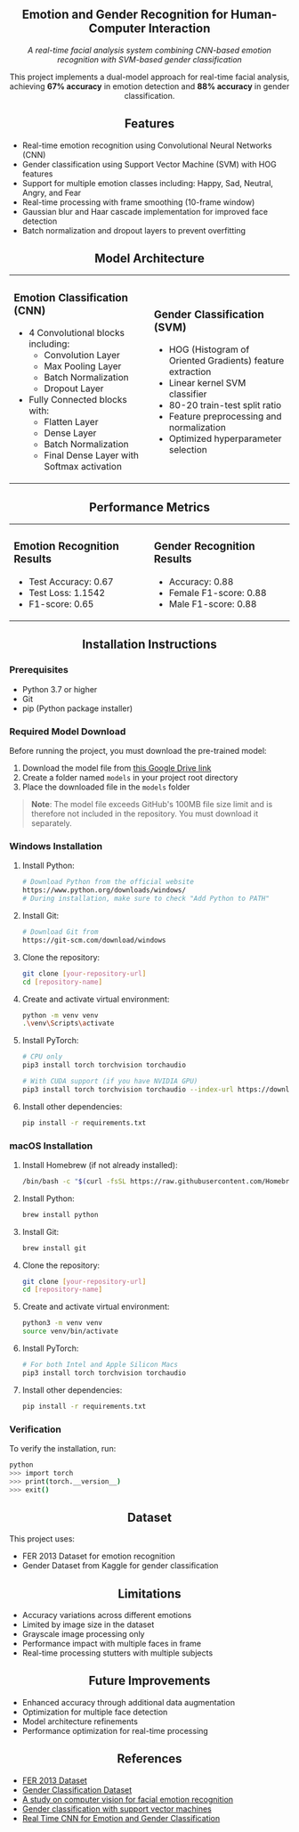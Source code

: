 <h2 align="center">Emotion and Gender Recognition for Human-Computer Interaction</h2>

<p align="center"><i>A real-time facial analysis system combining CNN-based emotion recognition with SVM-based gender classification</i></p>

<div align="center">This project implements a dual-model approach for real-time facial analysis, achieving <b>67% accuracy</b> in emotion detection and <b>88% accuracy</b> in gender classification.</div>

<h2 align="center">Features</h2>

- Real-time emotion recognition using Convolutional Neural Networks (CNN)
- Gender classification using Support Vector Machine (SVM) with HOG features
- Support for multiple emotion classes including: Happy, Sad, Neutral, Angry, and Fear
- Real-time processing with frame smoothing (10-frame window)
- Gaussian blur and Haar cascade implementation for improved face detection
- Batch normalization and dropout layers to prevent overfitting

<h2 align="center">Model Architecture</h2>

<table>
<tr>
<td width="50%">

### Emotion Classification (CNN)
- 4 Convolutional blocks including:
  - Convolution Layer
  - Max Pooling Layer
  - Batch Normalization
  - Dropout Layer
- Fully Connected blocks with:
  - Flatten Layer
  - Dense Layer
  - Batch Normalization
  - Final Dense Layer with Softmax activation

</td>
<td width="50%">

### Gender Classification (SVM)
- HOG (Histogram of Oriented Gradients) feature extraction
- Linear kernel SVM classifier
- 80-20 train-test split ratio
- Feature preprocessing and normalization
- Optimized hyperparameter selection

</td>
</tr>
</table>

<h2 align="center">Performance Metrics</h2>

<table>
<tr>
<td width="50%">

### Emotion Recognition Results
- Test Accuracy: 0.67
- Test Loss: 1.1542
- F1-score: 0.65

</td>
<td width="50%">

### Gender Recognition Results
- Accuracy: 0.88
- Female F1-score: 0.88
- Male F1-score: 0.88

</td>
</tr>
</table>

<h2 align="center">Installation Instructions</h2>

### Prerequisites
- Python 3.7 or higher
- Git
- pip (Python package installer)

### Required Model Download
Before running the project, you must download the pre-trained model:
1. Download the model file from [this Google Drive link](https://drive.google.com/file/d/1dTc5i03YORHfJlixI6TDWCmLmEsLin2O/view?usp=sharing)
2. Create a folder named `models` in your project root directory
3. Place the downloaded file in the `models` folder

> **Note**: The model file exceeds GitHub's 100MB file size limit and is therefore not included in the repository. You must download it separately.

### Windows Installation

1. Install Python:
   ```bash
   # Download Python from the official website
   https://www.python.org/downloads/windows/
   # During installation, make sure to check "Add Python to PATH"
   ```

2. Install Git:
   ```bash
   # Download Git from
   https://git-scm.com/download/windows
   ```

3. Clone the repository:
   ```bash
   git clone [your-repository-url]
   cd [repository-name]
   ```

4. Create and activate virtual environment:
   ```bash
   python -m venv venv
   .\venv\Scripts\activate
   ```

5. Install PyTorch:
   ```bash
   # CPU only
   pip3 install torch torchvision torchaudio
   
   # With CUDA support (if you have NVIDIA GPU)
   pip3 install torch torchvision torchaudio --index-url https://download.pytorch.org/whl/cu118
   ```

6. Install other dependencies:
   ```bash
   pip install -r requirements.txt
   ```

### macOS Installation

1. Install Homebrew (if not already installed):
   ```bash
   /bin/bash -c "$(curl -fsSL https://raw.githubusercontent.com/Homebrew/install/master/install.sh)"
   ```

2. Install Python:
   ```bash
   brew install python
   ```

3. Install Git:
   ```bash
   brew install git
   ```

4. Clone the repository:
   ```bash
   git clone [your-repository-url]
   cd [repository-name]
   ```

5. Create and activate virtual environment:
   ```bash
   python3 -m venv venv
   source venv/bin/activate
   ```

6. Install PyTorch:
   ```bash
   # For both Intel and Apple Silicon Macs
   pip3 install torch torchvision torchaudio
   ```

7. Install other dependencies:
   ```bash
   pip install -r requirements.txt
   ```

### Verification
To verify the installation, run:
```bash
python
>>> import torch
>>> print(torch.__version__)
>>> exit()
```

<h2 align="center">Dataset</h2>

This project uses:
- FER 2013 Dataset for emotion recognition
- Gender Dataset from Kaggle for gender classification

<h2 align="center">Limitations</h2>

- Accuracy variations across different emotions
- Limited by image size in the dataset
- Grayscale image processing only
- Performance impact with multiple faces in frame
- Real-time processing stutters with multiple subjects

<h2 align="center">Future Improvements</h2>

- Enhanced accuracy through additional data augmentation
- Optimization for multiple face detection
- Model architecture refinements
- Performance optimization for real-time processing

<h2 align="center">References</h2>

- [FER 2013 Dataset](https://www.kaggle.com/datasets/msambare/fer2013/data)
- [Gender Classification Dataset](https://www.kaggle.com/datasets/yasserhessein/gender-dataset)
- [A study on computer vision for facial emotion recognition](https://www.nature.com/articles/s41598-023-35446-4.pdf)
- [Gender classification with support vector machines](https://ieeexplore.ieee.org/document/840651)
- [Real Time CNN for Emotion and Gender Classification](https://github.com/oarriaga/face_classification/blob/master/report.pdf)
